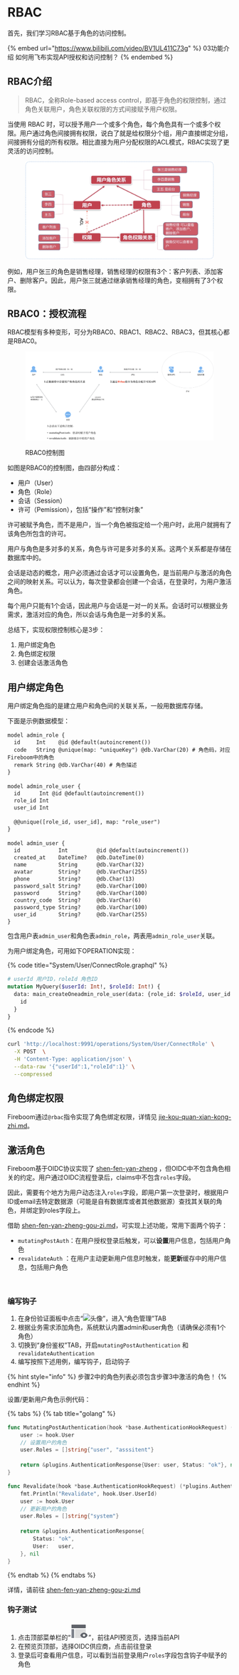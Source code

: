 # RBAC

首先，我们学习RBAC基于角色的访问控制。

{% embed url="https://www.bilibili.com/video/BV1UL411C73g" %}
03功能介绍 如何用飞布实现API授权和访问控制？
{% endembed %}

## RBAC介绍

> RBAC，全称Role-based access control，即基于角色的权限控制，通过角色关联用户，角色关联权限的方式间接赋予用户权限。

当使用 RBAC 时，可以授予用户一个或多个角色，每个角色具有一个或多个权限。用户通过角色间接拥有权限，说白了就是给权限分个组，用户直接绑定分组，间接拥有分组的所有权限。相比直接为用户分配权限的ACL模式，RBAC实现了更灵活的访问控制。

<figure><img src="../../../.gitbook/assets/image (1) (1) (1) (1).png" alt=""><figcaption></figcaption></figure>

例如，用户张三的角色是销售经理，销售经理的权限有3个：客户列表、添加客户、删除客户。因此，用户张三就通过继承销售经理的角色，变相拥有了3个权限。

## RBAC0：授权流程

RBAC模型有多种变形，可分为RBAC0、RBAC1、RBAC2、RBAC3，但其核心都是RBAC0。

<figure><img src="../../../.gitbook/assets/image (1) (1) (1) (1) (2).png" alt=""><figcaption><p>RBAC0控制图</p></figcaption></figure>

如图是RBAC0的控制图，由四部分构成：

* 用户（User）
* 角色（Role）
* 会话（Session）
* 许可（Pemission），包括“操作”和“控制对象”

许可被赋予角色，而不是用户，当一个角色被指定给一个用户时，此用户就拥有了该角色所包含的许可。

用户与角色是多对多的关系，角色与许可是多对多的关系。这两个关系都是存储在数据库中的。

会话是动态的概念，用户必须通过会话才可以设置角色，是当前用户与激活的角色之间的映射关系。可以认为，每次登录都会创建一个会话，在登录时，为用户激活角色。

每个用户只能有1个会话，因此用户与会话是一对一的关系。会话时可以根据业务需求，激活对应的角色，所以会话与角色是一对多的关系。

总结下，实现权限控制核心是3步：

1. 用户绑定角色
2. 角色绑定权限
3. 创建会话激活角色

## 用户绑定角色

用户绑定角色指的是建立用户和角色间的关联关系，一般用数据库存储。

下面是示例数据模型：

```prisma
model admin_role {
  id     Int    @id @default(autoincrement())
  code   String @unique(map: "uniqueKey") @db.VarChar(20) # 角色码，对应Fireboom中的角色
  remark String @db.VarChar(40) # 角色描述
}

model admin_role_user {
  id      Int @id @default(autoincrement())
  role_id Int
  user_id Int

  @@unique([role_id, user_id], map: "role_user")
}

model admin_user {
  id            Int         @id @default(autoincrement())
  created_at    DateTime?   @db.DateTime(0)
  name          String      @db.VarChar(32)
  avatar        String?     @db.VarChar(255)
  phone         String?     @db.Char(13)
  password_salt String?     @db.VarChar(100)
  password      String?     @db.VarChar(100)
  country_code  String?     @db.VarChar(6)
  password_type String?     @db.VarChar(100)
  user_id       String?     @db.VarChar(255)
}
```

包含用户表`admin_user`和角色表`admin_role`，两表用`admin_role_user`关联。

为用户绑定角色，可用如下OPERATION实现：

{% code title="System/User/ConnectRole.graphql" %}
```graphql
# userId 用户ID，roleId 角色ID
mutation MyQuery($userId: Int!, $roleId: Int!) {
  data: main_createOneadmin_role_user(data: {role_id: $roleId, user_id: $userId}) {
    id
  }
}
```
{% endcode %}

```bash
curl 'http://localhost:9991/operations/System/User/ConnectRole' \
  -X POST  \
  -H 'Content-Type: application/json' \
  --data-raw '{"userId":1,"roleId":1}' \
  --compressed
```

## 角色绑定权限

Fireboom通过`@rbac`指令实现了角色绑定权限，详情见 [jie-kou-quan-xian-kong-zhi.md](../jie-kou-quan-xian-kong-zhi.md "mention")。

## 激活角色

Fireboom基于OIDC协议实现了 [shen-fen-yan-zheng](../../shen-fen-yan-zheng/ "mention") ，但OIDC中不包含角色相关的约定。用户通过OIDC流程登录后，claims中不包含`roles`字段。

因此，需要有个地方为用户动态注入`roles`字段，即用户第一次登录时，根据用户ID或email去特定数据源（可能是自有数据库或者其他数据源）查找其关联的角色，并绑定到roles字段上。

借助 [shen-fen-yan-zheng-gou-zi.md](../../../jin-jie-gou-zi-ji-zhi/shen-fen-yan-zheng-gou-zi.md "mention")，可实现上述功能，常用下面两个钩子：

* `mutatingPostAuth`：在用户授权登录后触发，可以**设置**用户信息，包括用户角色
* `revalidateAuth` ：在用户主动更新用户信息时触发，能**更新**缓存中的用户信息，包括用户角色

<figure><img src="../../../.gitbook/assets/image (56).png" alt=""><figcaption></figcaption></figure>

### 编写钩子

1. 在身份验证面板中点击“<img src="http://localhost:9123/assets/workbench/panel-role.png" alt="头像" data-size="line">”，进入“角色管理”TAB
2. 根据业务需求添加角色，系统默认内置admin和user角色（请确保必须有1个角色）
3. 切换到“身份鉴权”TAB，开启`mutatingPostAuthentication` 和 `revalidateAuthentication`
4. 编写按照下述用例，编写钩子，启动钩子

{% hint style="info" %}
步骤2中的角色列表必须包含步骤3中激活的角色！
{% endhint %}

设置/更新用户角色示例代码：

{% tabs %}
{% tab title="golang" %}
```go
func MutatingPostAuthentication(hook *base.AuthenticationHookRequest) (*plugins.AuthenticationResponse, error) {
	user := hook.User
	// 设置用户的角色
	user.Roles = []string{"user", "asssitent"}

	return &plugins.AuthenticationResponse{User: user, Status: "ok"}, nil
}
```

```go
func Revalidate(hook *base.AuthenticationHookRequest) (*plugins.AuthenticationResponse, error) {
	fmt.Println("Revalidate", hook.User.UserId)
	user := hook.User
	// 更新用户的角色
	user.Roles = []string{"system"}

	return &plugins.AuthenticationResponse{
		Status: "ok",
		User:   user,
	}, nil
}
```
{% endtab %}
{% endtabs %}

详情，请前往 [shen-fen-yan-zheng-gou-zi.md](../../../jin-jie-gou-zi-ji-zhi/shen-fen-yan-zheng-gou-zi.md "mention")

### 钩子测试

1. 点击顶部菜单栏的“<img src="data:image/png;base64,iVBORw0KGgoAAAANSUhEUgAAACgAAAAoCAMAAAC7IEhfAAAAY1BMVEUAAADU1NRjZmxvcnePkZVgY2rPz9BfY2poaHTAwMOAhIxoa3FgYmpgYmlgY2nFxcbU1NRmZm+Ag427u73U1NRfYml/g4zt7e3k5eXW1te9vsCztLefoaWanKCOkJVydXtucXecDQKGAAAAFXRSTlMAzP336NDOiAvTz/rn2tjSph7Qs6d9epWLAAAAjElEQVQ4y+2T2Q6EIAxFK+A6mzMj4q7//5VaYngCG2N8cDkvNOlJSG9TuCq+XMQ3oiQ4p0jGsx+/fCIByDwrqRFzDYDn4BatYiw4Y1zEhBgIJjUsjJbED5eG19ctBtrr66rD9x05RYH9oVBKtViFTvGB7UZNlFg9N4n01/QwdDwrA0/mU0jtK/zDYRgBwgsrsPomQg4AAAAASUVORK5CYII=" alt="预览" data-size="line">”，前往API预览页，选择当前API
2. 在预览页顶部，选择OIDC供应商，点击前往登录
3. 登录后可查看用户信息，可以看到当前登录用户`roles`字段包含钩子中赋予的角色
